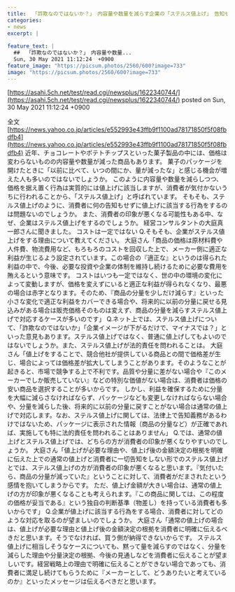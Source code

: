 ```yaml
---
title:  「詐欺なのではないか？」　内容量や数量を減らす企業の「ステルス値上げ」　告知せずとも問題はないのか？  
categories:
- news
excerpt: |
  
feature_text: |
  ##  「詐欺なのではないか？」　内容量や数量...
  Sun, 30 May 2021 11:12:24  +0900
feature_image: "https://picsum.photos/2560/600?image=733"
image: "https://picsum.photos/2560/600?image=733"
---
```


[https://asahi.5ch.net/test/read.cgi/newsplus/1622340744/](https://asahi.5ch.net/test/read.cgi/newsplus/1622340744/)
posted on Sun, 30 May 2021 11:12:24  +0900

<!--more-->

全文 [https://news.yahoo.co.jp/articles/e552993e43ffb9f1100ad78171850f5f08fbdfb4](https://news.yahoo.co.jp/articles/e552993e43ffb9f1100ad78171850f5f08fbdfb4) 近年、チョコレートやポテトチップスといった菓子製品の中には、価格は変わらないものの内容量や数量が減った商品もあります。 菓子のパッケージを開けたときに「以前に比べて、いつの間にか、量が減ったな」と感じる機会が増えた人も多いのではないでしょうか。 このように内容量や数量を減らしつつ、価格を据え置く行為は実質的には値上げに該当しますが、消費者が気付かないうちに行われることから、「ステルス値上げ」と呼ばれています。 そもそも、ステルス値上げのように、消費者に何の告知もせずに値上げに該当する行為をするのは問題ないのでしょうか。 また、消費者の印象が悪くなる可能性もある中、なぜ、企業はステルス値上げをするのでしょうか。 経営コンサルタントの大庭真一郎さんに聞きました。 コストは一定ではない Q.そもそも、企業がステルス値上げをする理由について教えてください。 大庭さん「商品の価格は原材料費や人件費、物流費用など、もろもろのコストを回収した上で、メーカー側に適正な利益が生じるよう設定されています。この場合の『適正な』というのは得られた利益の中で、今後、必要な投資や企業の体制を維持し続けるために必要な費用を賄えるという意味です。 コストはいつも一定ではなく、世の中の環境の変化によって変動しますが、価格を変えずにいると適正な利益が得られなくなり、最悪の場合は赤字となります。そのため、『商品の分量を少しだけ減らす』といった小さな変化で適正な利益をカバーできる場合や、将来的に以前の分量に戻せる見込みがある場合は販売価格そのものは変えず、商品の分量を減らすステルス値上げで対応するケースが多いのです」 Q.ネット上では、ステルス値上げについて、「詐欺なのではないか」「企業イメージが下がるだけで、マイナスでは？」といった意見もあります。ステルス値上げではなく、普通に値上げしてもよいのではないでしょうか。また、ステルス値上げが法的責任を問われることは。 大庭さん「値上げをすることで、競合他社が提供している商品との間で価格差が生じ、場合によっては価格差が拡大してしまうことがあります。そのようなことが起きると、市場で競争する上で不利です。品質や分量に差がない場合や『このメーカーでしか販売していない』などの特別な価値がない場合は、消費者は価格の安い商品を選択することが多いからです。 しかし、利益を確保するために分量を大幅に減らさなければならず、パッケージなども変更しなければならない場合や、分量を減らした後、将来的に以前の分量に戻すことがない場合は通常の値上げで対応します。なお、ステルス値上げに関しては、法律上で告知義務があるわけではないため、パッケージに表示された情報（商品の分量など）が正確であれば、実施しても特に法的責任を問われることはありません」 Q.では、通常の値上げとステルス値上げでは、どちらの方が消費者の印象が悪くなりやすいのでしょうか。 大庭さん「値上げが必要な理由や、値上げ後の金額決定の根拠を明確に伝えた上での通常の値上げと消費者に一切告知をしない形でのステルス値上げとでは、ステルス値上げの方が消費者の印象が悪くなると思います。『気付いたら、商品の分量が減っていた』ということに対して、消費者がだまされたという感情を抱いてしまうからです。 ただ、値上げ金額が大きい場合は、通常の値上げの方が印象が悪くなることも考えられます。『この商品に関しては、この程度の価格が妥当である』という独自の判断基準（物差し）を持っている消費者も多いからです」 Q.企業が値上げに該当する行為をする場合、消費者に対してどのような対応を取るのが望ましいのでしょうか。 大庭さん「通常の値上げの場合は、値上げが必要な理由と値上げ後の金額決定の根拠を消費者に明確に伝えるべきだと思います。そうでなければ、買う側が納得できないからです。 ステルス値上げに相当しそうなケースについても、黙って量を減らすのではなく、分量を減らした理由や分量決定の根拠、今後の見通しなどを消費者に伝えることが望ましいです。経営戦略上の理由で明確に伝えることができない場合であっても、消費者に満足し続けてもらうために『メーカーとして、どうありたいと考えているのか』といったメッセージは伝えるべきだと思います。
